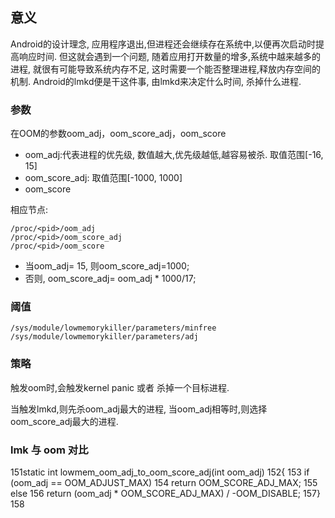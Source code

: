 ## 意义

Android的设计理念, 应用程序退出,但进程还会继续存在系统中,以便再次启动时提高响应时间.
但这就会遇到一个问题, 随着应用打开数量的增多,系统中越来越多的进程, 就很有可能导致系统内存不足, 这时需要一个能否整理进程,释放内存空间的机制.
Android的lmkd便是干这件事, 由lmkd来决定什么时间, 杀掉什么进程.

### 参数

在OOM的参数oom_adj，oom_score_adj，oom_score

- oom_adj:代表进程的优先级, 数值越大,优先级越低,越容易被杀. 取值范围[-16, 15]
- oom_score_adj: 取值范围[-1000, 1000]
- oom_score

相应节点:

    /proc/<pid>/oom_adj
    /proc/<pid>/oom_score_adj
    /proc/<pid>/oom_score

- 当oom_adj= 15, 则oom_score_adj=1000;
- 否则, oom_score_adj= oom_adj * 1000/17;

### 阈值

    /sys/module/lowmemorykiller/parameters/minfree
    /sys/module/lowmemorykiller/parameters/adj

### 策略

触发oom时,会触发kernel panic 或者 杀掉一个目标进程.

当触发lmkd,则先杀oom_adj最大的进程, 当oom_adj相等时,则选择oom_score_adj最大的进程.


### lmk 与 oom 对比





151static int lowmem_oom_adj_to_oom_score_adj(int oom_adj)
152{
153    if (oom_adj == OOM_ADJUST_MAX)
154        return OOM_SCORE_ADJ_MAX;
155    else
156        return (oom_adj * OOM_SCORE_ADJ_MAX) / -OOM_DISABLE;
157}
158
